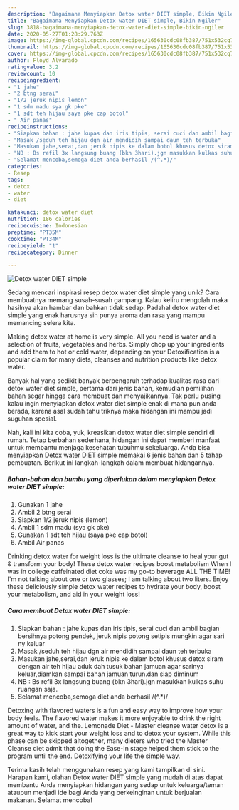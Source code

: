 ```yaml
---
description: "Bagaimana Menyiapkan Detox water DIET simple, Bikin Ngiler"
title: "Bagaimana Menyiapkan Detox water DIET simple, Bikin Ngiler"
slug: 3818-bagaimana-menyiapkan-detox-water-diet-simple-bikin-ngiler
date: 2020-05-27T01:28:29.763Z
image: https://img-global.cpcdn.com/recipes/165630cdc08fb387/751x532cq70/detox-water-diet-simple-foto-resep-utama.jpg
thumbnail: https://img-global.cpcdn.com/recipes/165630cdc08fb387/751x532cq70/detox-water-diet-simple-foto-resep-utama.jpg
cover: https://img-global.cpcdn.com/recipes/165630cdc08fb387/751x532cq70/detox-water-diet-simple-foto-resep-utama.jpg
author: Floyd Alvarado
ratingvalue: 3.2
reviewcount: 10
recipeingredient:
- "1 jahe"
- "2 btng serai"
- "1/2 jeruk nipis lemon"
- "1 sdm madu sya gk pke"
- "1 sdt teh hijau saya pke cap botol"
- " Air panas"
recipeinstructions:
- "Siapkan bahan : jahe kupas dan iris tipis, serai cuci dan ambil bagian bersihnya potong pendek, jeruk nipis potong setipis mungkin agar sari ny keluar"
- "Masak /seduh teh hijau dgn air mendidih sampai daun teh terbuka"
- "Masukan jahe,serai,dan jeruk nipis ke dalam botol khusus detox siram dengan air teh hijau aduk dah tusuk bahan jamuan agar sarinya keluar,diamkan sampai bahan jamuan turun.dan siap diminum"
- "NB : Bs refil 3x langsung buang (bkn 3hari).jgn masukkan kulkas suhu ruangan saja."
- "Selamat mencoba,semoga diet anda berhasil /(^.*)/"
categories:
- Resep
tags:
- detox
- water
- diet

katakunci: detox water diet 
nutrition: 186 calories
recipecuisine: Indonesian
preptime: "PT35M"
cooktime: "PT34M"
recipeyield: "1"
recipecategory: Dinner

---
```



![Detox water DIET simple](https://img-global.cpcdn.com/recipes/165630cdc08fb387/751x532cq70/detox-water-diet-simple-foto-resep-utama.jpg)

Sedang mencari inspirasi resep detox water diet simple yang unik? Cara membuatnya memang susah-susah gampang. Kalau keliru mengolah maka hasilnya akan hambar dan bahkan tidak sedap. Padahal detox water diet simple yang enak harusnya sih punya aroma dan rasa yang mampu memancing selera kita.

Making detox water at home is very simple. All you need is water and a selection of fruits, vegetables and herbs. Simply chop up your ingredients and add them to hot or cold water, depending on your Detoxification is a popular claim for many diets, cleanses and nutrition products like detox water.

Banyak hal yang sedikit banyak berpengaruh terhadap kualitas rasa dari detox water diet simple, pertama dari jenis bahan, kemudian pemilihan bahan segar hingga cara membuat dan menyajikannya. Tak perlu pusing kalau ingin menyiapkan detox water diet simple enak di mana pun anda berada, karena asal sudah tahu triknya maka hidangan ini mampu jadi suguhan spesial.


Nah, kali ini kita coba, yuk, kreasikan detox water diet simple sendiri di rumah. Tetap berbahan sederhana, hidangan ini dapat memberi manfaat untuk membantu menjaga kesehatan tubuhmu sekeluarga. Anda bisa menyiapkan Detox water DIET simple memakai 6 jenis bahan dan 5 tahap pembuatan. Berikut ini langkah-langkah dalam membuat hidangannya.

<!--inarticleads1-->

##### Bahan-bahan dan bumbu yang diperlukan dalam menyiapkan Detox water DIET simple:

1. Gunakan 1 jahe
1. Ambil 2 btng serai
1. Siapkan 1/2 jeruk nipis (lemon)
1. Ambil 1 sdm madu (sya gk pke)
1. Gunakan 1 sdt teh hijau (saya pke cap botol)
1. Ambil  Air panas


Drinking detox water for weight loss is the ultimate cleanse to heal your gut &amp; transform your body! These detox water recipes boost metabolism When I was in college caffeinated diet coke was my go-to beverage ALL THE TIME! I&#39;m not talking about one or two glasses; I am talking about two liters. Enjoy these deliciously simple detox water recipes to hydrate your body, boost your metabolism, and aid in your weight loss! 

<!--inarticleads2-->

##### Cara membuat Detox water DIET simple:

1. Siapkan bahan : jahe kupas dan iris tipis, serai cuci dan ambil bagian bersihnya potong pendek, jeruk nipis potong setipis mungkin agar sari ny keluar
1. Masak /seduh teh hijau dgn air mendidih sampai daun teh terbuka
1. Masukan jahe,serai,dan jeruk nipis ke dalam botol khusus detox siram dengan air teh hijau aduk dah tusuk bahan jamuan agar sarinya keluar,diamkan sampai bahan jamuan turun.dan siap diminum
1. NB : Bs refil 3x langsung buang (bkn 3hari).jgn masukkan kulkas suhu ruangan saja.
1. Selamat mencoba,semoga diet anda berhasil /(^.*)/


Detoxing with flavored waters is a fun and easy way to improve how your body feels. The flavored water makes it more enjoyable to drink the right amount of water, and the. Lemonade Diet - Master cleanse water detox is a great way to kick start your weight loss and to detox your system. While this phase can be skipped altogether, many dieters who tried the Master Cleanse diet admit that doing the Ease-In stage helped them stick to the program until the end. Detoxifying your life the simple way. 

Terima kasih telah menggunakan resep yang kami tampilkan di sini. Harapan kami, olahan Detox water DIET simple yang mudah di atas dapat membantu Anda menyiapkan hidangan yang sedap untuk keluarga/teman ataupun menjadi ide bagi Anda yang berkeinginan untuk berjualan makanan. Selamat mencoba!
